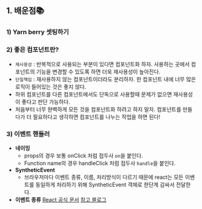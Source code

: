 ## 1. 배운점📚

### 1) Yarn berry 셋팅하기

### 2) 좋은 컴포넌트란?

- `재사용성` : 반복적으로 사용되는 부분이 있다면 컴포넌트화 하자. 사용하는 곳에서 컴포넌트의 기능을 변경할 수 있도록 하면 더욱 재사용성이 높아진다.
- `단일책임` : 재사용하지 않는 컴포넌트이더라도 분리하자. 한 컴포넌트 내에 너무 많은 로직이 들어있는 것은 좋지 않다.
  <br/>
- 하위 컴포넌트를 다른 컴포넌트에서도 단독으로 사용할때 문제가 없으면 재사용성이 좋다고 판단 가능하다.
- 처음부터 너무 완벽하게 모든 것을 컴포넌트화 하려고 하지 말자. 컴포넌트를 만들다가 더 필요하다고 생각하면 컴포넌트를 나누는 작업을 하면 된다!

### 3) 이벤트 핸들러

- **네이밍**
  - props의 경우 보통 onClick 처럼 접두사 `on`을 붙인다.
  - Function name의 경우 handleClick 처럼 접두사 `handle`을 붙인다.
- **SyntheticEvent**
  - 브라우저마다 이벤트 종류, 이름, 처리방식이 다르기 때문에 react는 모든 이벤트를 동일하게 처리하기 위해 SyntheticEvent 객체로 한단계 감싸서 전달한다.
- **이벤트 종류**
  [React 공식 문서](https://ko.reactjs.org/docs/events.html)
  [참고 블로그](https://abangpa1ace.tistory.com/129)
